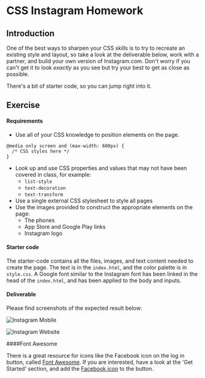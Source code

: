 # CSS Instagram Homework

## Introduction

One of the best ways to sharpen your CSS skills is to try to recreate an existing style and layout, so take a look at the deliverable below, work with a partner, and build your own version of Instagram.com. Don't worry if you can't get it to look _exactly_ as you see but try your best to get as close as possible.

There's a bit of starter code, so you can jump right into it.

## Exercise

#### Requirements

- Use all of your CSS knowledge to position elements on the page.

```
@media only screen and (max-width: 600px) {
  /* CSS styles here */
}
```

- Look up and use CSS properties and values that may not have been covered in class, for example:
  - `list-style`
  - `text-decoration`
  - `text-transform`
- Use a single external CSS stylesheet to style all pages
- Use the images provided to construct the appropriate elements on the page:
  - The phones
  - App Store and Google Play links
  - Instagram logo


#### Starter code

The starter-code contains all the files, images, and text content needed to create the page. The text is in the `index.html`, and the color palette is in `style.css`. A Google font similar to the Instagram font has been linked in the head of the `index.html`, and has been applied to the body and inputs.

#### Deliverable

Please find screenshots of the expected result below:

![Instagram Mobile](http://i.imgur.com/uWJV2rO.jpg)

![Instagram Website](http://i.imgur.com/R2MRq3z.png)

####Font Awesome

There is a great resource for icons like the Facebook icon on the log in button, called [Font Awesome](http://fontawesome.io/). If you are interested, have a look at the 'Get Started' section, and add the [Facebook icon](http://fontawesome.io/icon/facebook-official/) to the button.